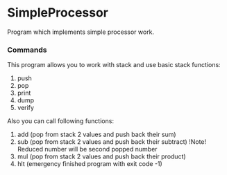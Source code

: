 # SimpleProcessor

Program which implements simple processor work.

### Commands
This program allows you to work with stack and use basic stack functions:

1. push <value>
2. pop
3. print
4. dump
5. verify

Also you can call following functions:
1. add (pop from stack 2 values and push back their sum)
2. sub (pop from stack 2 values and push back their subtract)
!Note! Reduced number will be second popped number
3. mul (pop from stack 2 values and push back their product)
4. hlt (emergency finished program with exit code -1)

